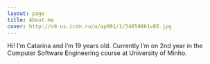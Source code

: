 ```yaml
---
layout: page
title: About me
cover: http://o9.us.icdn.ru/a/ap001/1/34059861vEE.jpg
---
```


Hi! I’m Catarina and i’m 19 years old. Currently I’m on 2nd year in the Computer Software Engineering course at University of Minho.
